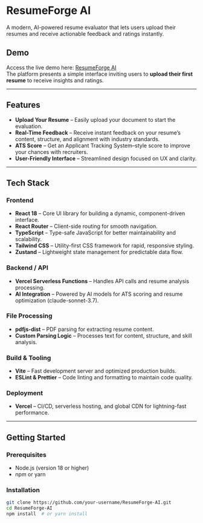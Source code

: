 # ResumeForge AI

A modern, AI-powered resume evaluator that lets users upload their resumes and receive actionable feedback and ratings instantly.

## Demo
Access the live demo here: [ResumeForge AI](https://resume-forge-ai-wcll.vercel.app/)  
The platform presents a simple interface inviting users to **upload their first resume** to receive insights and ratings.

---

## Features
- **Upload Your Resume** – Easily upload your document to start the evaluation.
- **Real-Time Feedback** – Receive instant feedback on your resume’s content, structure, and alignment with industry standards.
- **ATS Score** – Get an Applicant Tracking System–style score to improve your chances with recruiters.
- **User-Friendly Interface** – Streamlined design focused on UX and clarity.

---

## Tech Stack

### **Frontend**
- **React 18** – Core UI library for building a dynamic, component-driven interface.  
- **React Router** – Client-side routing for smooth navigation.  
- **TypeScript** – Type-safe JavaScript for better maintainability and scalability.  
- **Tailwind CSS** – Utility-first CSS framework for rapid, responsive styling.  
- **Zustand** – Lightweight state management for predictable data flow.  

### **Backend / API**
- **Vercel Serverless Functions** – Handles API calls and resume analysis processing.  
- **AI Integration** – Powered by AI models for ATS scoring and resume optimization (claude-sonnet-3.7).  

### **File Processing**
- **pdfjs-dist** – PDF parsing for extracting resume content.  
- **Custom Parsing Logic** – Processes text for content, structure, and skill analysis.  

### **Build & Tooling**
- **Vite** – Fast development server and optimized production builds.  
- **ESLint & Prettier** – Code linting and formatting to maintain code quality.  

### **Deployment**
- **Vercel** – CI/CD, serverless hosting, and global CDN for lightning-fast performance.  

---

## Getting Started

### Prerequisites
- Node.js (version 18 or higher)
- npm or yarn

### Installation
```bash
git clone https://github.com/your-username/ResumeForge-AI.git
cd ResumeForge-AI
npm install  # or yarn install
